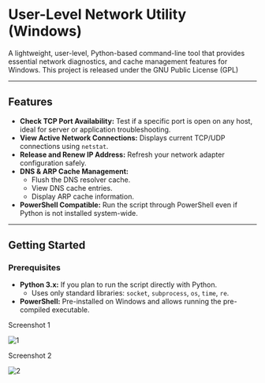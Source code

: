 # User-Level Network Utility (Windows)

A lightweight, user-level, Python-based command-line tool that provides essential network diagnostics, and cache management features for Windows.
This project is released under the GNU Public License (GPL)

---

## Features

* **Check TCP Port Availability:** Test if a specific port is open on any host, ideal for server or application troubleshooting.
* **View Active Network Connections:** Displays current TCP/UDP connections using `netstat`.
* **Release and Renew IP Address:** Refresh your network adapter configuration safely.
* **DNS & ARP Cache Management:**
    * Flush the DNS resolver cache.
    * View DNS cache entries.
    * Display ARP cache information.
* **PowerShell Compatible:** Run the script through PowerShell even if Python is not installed system-wide.

---

## Getting Started

### Prerequisites

* **Python 3.x:** If you plan to run the script directly with Python.
    * Uses only standard libraries: `socket`, `subprocess`, `os`, `time`, `re`.
* **PowerShell:** Pre-installed on Windows and allows running the pre-compiled executable.


Screenshot 1


![1](https://github.com/user-attachments/assets/5b13f11e-f032-4b34-8eb3-6a19b93d9f4a)

Screenshot 2


![2](https://github.com/user-attachments/assets/fcbf1a34-2496-402f-bc1f-296cf37baca8)
